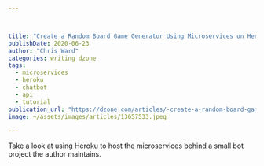 ```yaml
---



title: "Create a Random Board Game Generator Using Microservices on Heroku"
publishDate: 2020-06-23
author: "Chris Ward"
categories: writing dzone
tags: 
  - microservices
  - heroku
  - chatbot
  - api
  - tutorial
publication_url: "https://dzone.com/articles/-create-a-random-board-game-generator-using-micros"
image: ~/assets/images/articles/13657533.jpeg

---
```

Take a look at using Heroku to host the microservices behind a small bot project the author maintains.

